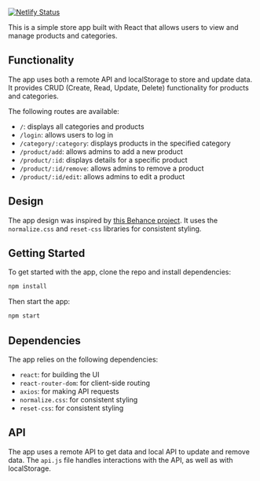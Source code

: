 [![Netlify Status](https://api.netlify.com/api/v1/badges/b43fc3d8-6b6a-466c-a69a-b0175d64e74f/deploy-status)](https://app.netlify.com/sites/mbukh-mini-crud-shop/deploys)

This is a simple store app built with React that allows users to view and manage products and categories.

## Functionality

The app uses both a remote API and localStorage to store and update data. It provides CRUD (Create, Read, Update, Delete) functionality for products and categories.

The following routes are available:

-   `/`: displays all categories and products
-   `/login`: allows users to log in
-   `/category/:category`: displays products in the specified category
-   `/product/add`: allows admins to add a new product
-   `/product/:id`: displays details for a specific product
-   `/product/:id/remove`: allows admins to remove a product
-   `/product/:id/edit`: allows admins to edit a product

## Design

The app design was inspired by [this Behance project](https://www.behance.net/gallery/92212755/Livero-Minimalistic-design-for-online-furniture-store?tracking_source=search_projects%7Cminimalistic+online+shop). It uses the `normalize.css` and `reset-css` libraries for consistent styling.

## Getting Started

To get started with the app, clone the repo and install dependencies:

```bash
npm install
```

Then start the app:

```bash
npm start
```

## Dependencies

The app relies on the following dependencies:

-   `react`: for building the UI
-   `react-router-dom`: for client-side routing
-   `axios`: for making API requests
-   `normalize.css`: for consistent styling
-   `reset-css`: for consistent styling

## API

The app uses a remote API to get data and local API to update and remove data. The `api.js` file handles interactions with the API, as well as with localStorage.
